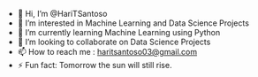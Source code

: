 - 👋 Hi, I’m @HariTSantoso
- 👀 I’m interested in Machine Learning and Data Science Projects
- 🌱 I’m currently learning Machine Learning using Python
- 💞️ I’m looking to collaborate on Data Science Projects
- 📫 How to reach me : haritsantoso03@gmail.com
- ⚡ Fun fact: Tomorrow the sun will still rise.

<!---
HariTSantoso/HariTSantoso is a ✨ special ✨ repository because its `README.md` (this file) appears on your GitHub profile.
You can click the Preview link to take a look at your changes.
--->
